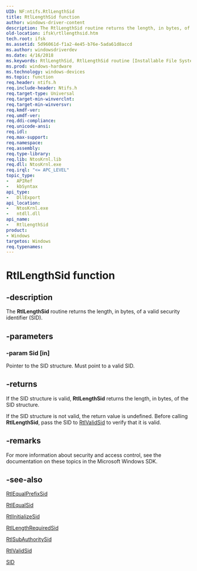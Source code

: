 ```yaml
---
UID: NF:ntifs.RtlLengthSid
title: RtlLengthSid function
author: windows-driver-content
description: The RtlLengthSid routine returns the length, in bytes, of a valid security identifier (SID).
old-location: ifsk\rtllengthsid.htm
tech.root: ifsk
ms.assetid: 5d96061d-f1a2-4e45-b76e-5ada61d8accd
ms.author: windowsdriverdev
ms.date: 4/16/2018
ms.keywords: RtlLengthSid, RtlLengthSid routine [Installable File System Drivers], ifsk.rtllengthsid, ntifs/RtlLengthSid, rtlref_8bbf6a04-413c-4f50-9f51-1ddd8bce58ff.xml
ms.prod: windows-hardware
ms.technology: windows-devices
ms.topic: function
req.header: ntifs.h
req.include-header: Ntifs.h
req.target-type: Universal
req.target-min-winverclnt: 
req.target-min-winversvr: 
req.kmdf-ver: 
req.umdf-ver: 
req.ddi-compliance: 
req.unicode-ansi: 
req.idl: 
req.max-support: 
req.namespace: 
req.assembly: 
req.type-library: 
req.lib: NtosKrnl.lib
req.dll: NtosKrnl.exe
req.irql: "<= APC_LEVEL"
topic_type:
-	APIRef
-	kbSyntax
api_type:
-	DllExport
api_location:
-	NtosKrnl.exe
-	ntdll.dll
api_name:
-	RtlLengthSid
product:
- Windows
targetos: Windows
req.typenames: 
---
```


# RtlLengthSid function


## -description


The <b>RtlLengthSid</b> routine returns the length, in bytes, of a valid security identifier (SID). 


## -parameters




### -param Sid [in]

Pointer to the SID structure. Must point to a valid SID. 


## -returns



If the SID structure is valid, <b>RtlLengthSid</b> returns the length, in bytes, of the SID structure.

If the SID structure is not valid, the return value is undefined. Before calling <b>RtlLengthSid</b>, pass the SID to <a href="https://msdn.microsoft.com/library/windows/hardware/ff553314">RtlValidSid</a> to verify that it is valid. 




## -remarks



For more information about security and access control, see the documentation on these topics in the Microsoft Windows SDK. 




## -see-also




<a href="https://msdn.microsoft.com/library/windows/hardware/ff552256">RtlEqualPrefixSid</a>



<a href="https://msdn.microsoft.com/library/windows/hardware/ff552260">RtlEqualSid</a>



<a href="https://msdn.microsoft.com/library/windows/hardware/ff552998">RtlInitializeSid</a>



<a href="https://msdn.microsoft.com/library/windows/hardware/ff553083">RtlLengthRequiredSid</a>



<a href="https://msdn.microsoft.com/library/windows/hardware/ff553236">RtlSubAuthoritySid</a>



<a href="https://msdn.microsoft.com/library/windows/hardware/ff553314">RtlValidSid</a>



<a href="https://msdn.microsoft.com/library/windows/hardware/ff556740">SID</a>
 

 

